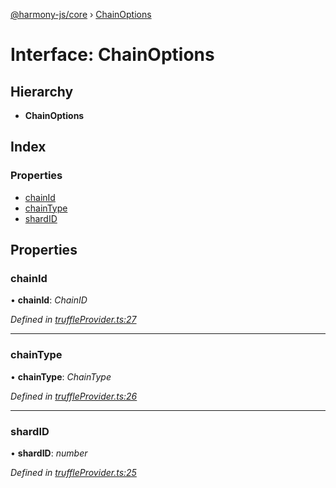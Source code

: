 [@harmony-js/core](../globals.md) › [ChainOptions](chainoptions.md)

# Interface: ChainOptions

## Hierarchy

* **ChainOptions**

## Index

### Properties

* [chainId](chainoptions.md#chainid)
* [chainType](chainoptions.md#chaintype)
* [shardID](chainoptions.md#shardid)

## Properties

###  chainId

• **chainId**: *ChainID*

*Defined in [truffleProvider.ts:27](https://github.com/FireStack-Lab/Harmony-sdk-core/blob/436f358/packages/harmony-core/src/truffleProvider.ts#L27)*

___

###  chainType

• **chainType**: *ChainType*

*Defined in [truffleProvider.ts:26](https://github.com/FireStack-Lab/Harmony-sdk-core/blob/436f358/packages/harmony-core/src/truffleProvider.ts#L26)*

___

###  shardID

• **shardID**: *number*

*Defined in [truffleProvider.ts:25](https://github.com/FireStack-Lab/Harmony-sdk-core/blob/436f358/packages/harmony-core/src/truffleProvider.ts#L25)*
